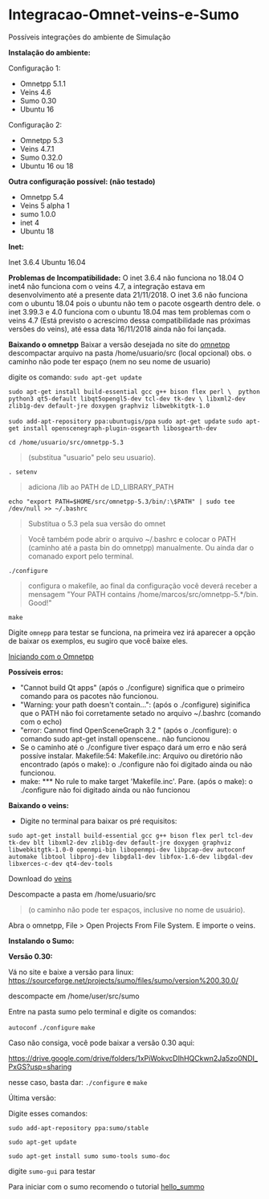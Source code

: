 # Integracao-Omnet-veins-e-Sumo
Possíveis integrações do ambiente de Simulação


**Instalação do ambiente:**

Configuração 1:
*   Omnetpp 5.1.1
*   Veins 4.6
*   Sumo 0.30
*   Ubuntu 16

Configuração 2:
*   Omnetpp 5.3
*   Veins 4.7.1
*   Sumo 0.32.0
*   Ubuntu 16 ou 18

**Outra configuração possível: (não testado)**
*   Omnetpp 5.4
*   Veins 5 alpha 1 
*   sumo 1.0.0
*   inet 4
*   Ubuntu 18

**Inet:**

Inet 3.6.4 
Ubuntu 16.04 

**Problemas de Incompatibilidade:**
O inet 3.6.4 não funciona no 18.04
O inet4 não funciona com o veins 4.7, a integração estava em desenvolvimento até a presente data 21/11/2018.
O inet 3.6 não funciona com o ubuntu 18.04 pois o ubuntu não tem o pacote osgearth dentro dele.
o inet 3.99.3 e 4.0 funciona com o ubuntu 18.04 mas tem problemas com o veins 4.7 (Está previsto o acrescimo dessa compatibilidade nas próximas versões do veins), até essa data 16/11/2018 ainda não foi lançada.



**Baixando o omnetpp**
Baixar a versão desejada no site do [omnetpp](https://omnetpp.org/download/)
descompactar arquivo na pasta /home/usuario/src (local opcional) 
obs. o caminho não pode ter espaço (nem no seu nome de usuario)

digite os comando:
`sudo apt-get update`

`sudo apt-get install build-essential gcc g++ bison flex perl \ 
python python3 qt5-default libqt5opengl5-dev tcl-dev tk-dev \
libxml2-dev zlib1g-dev default-jre doxygen graphviz libwebkitgtk-1.0`

`sudo add-apt-repository ppa:ubuntugis/ppa`
`sudo apt-get update`
`sudo apt-get install openscenegraph-plugin-osgearth libosgearth-dev`



`cd /home/usuario/src/omnetpp-5.3`

> (substitua "usuario" pelo seu usuario).

`. setenv` 

> adiciona /lib ao PATH de LD_LIBRARY_PATH

`echo "export PATH=$HOME/src/omnetpp-5.3/bin/:\$PATH" | sudo tee /dev/null >> ~/.bashrc `

> Substitua o 5.3 pela sua versão do omnet 

> Você também pode abrir o arquivo ~/.bashrc e colocar o PATH (caminho até a pasta bin do omnetpp) manualmente. Ou ainda dar o comanado export pelo terminal.

`./configure`

> configura o makefile, ao final da configuração você deverá receber a mensagem "Your PATH contains /home/marcos/src/omnetpp-5.*/bin. Good!"

`make`


Digite `omnepp` para testar se funciona, na primeira vez irá aparecer a opção de baixar os exemplos, eu sugiro que você baixe eles.

[Iniciando com o Omnetpp](https://docs.omnetpp.org/tutorials/tictoc/)

**Possíveis erros:**

*   "Cannot build Qt apps" (após o ./configure)     significa que o primeiro comando para os pacotes não funcionou.
*   "Warning: your path doesn't contain...": (após o ./configure)    siginifica que o PATH não foi corretamente setado no arquivo ~/.bashrc (comando com o echo)
*   "error: Cannot find OpenSceneGraph 3.2 " (após o ./configure):  o comando sudo apt-get install openscene.. não funcionou
*   Se o caminho até o ./configure tiver espaço dará um erro e não será possíve instalar.
Makefile:54: Makefile.inc: Arquivo ou diretório não encontrado (após o make): o ./configure não foi digitado ainda ou não funcionou.
*   make: *** No rule to make target 'Makefile.inc'.  Pare. (após o make): o ./configure não foi digitado ainda ou não funcionou



**Baixando o veins:**

*   Digite no terminal para baixar os pré requisitos:

`sudo apt-get install build-essential gcc g++ bison flex perl tcl-dev tk-dev blt libxml2-dev zlib1g-dev default-jre doxygen graphviz libwebkitgtk-1.0-0 openmpi-bin libopenmpi-dev libpcap-dev autoconf automake libtool libproj-dev libgdal1-dev libfox-1.6-dev libgdal-dev libxerces-c-dev qt4-dev-tools`

Download do [veins](https://github.com/sommer/veins/releases)

Descompacte a pasta em /home/usuario/src 

> (o caminho não pode ter espaços, inclusive no nome de usuário).

Abra o omnetpp, File > Open Projects From File System. E importe o veins.

**Instalando o Sumo:**

**Versão 0.30:**

Vá no site e baixe a versão para linux: https://sourceforge.net/projects/sumo/files/sumo/version%200.30.0/

descompacte em /home/user/src/sumo

Entre na pasta sumo pelo terminal e digite os comandos:

`autoconf`
`./configure`
`make`

Caso não consiga, você pode baixar a versão 0.30 aqui:

https://drive.google.com/drive/folders/1xPiWokvcDIhHQCkwn2Ja5zo0NDI_PxGS?usp=sharing

nesse caso, basta dar:
`./configure` e `make`

Última versão:

Digite esses comandos:

`sudo add-apt-repository ppa:sumo/stable`   
            
`sudo apt-get update	`	
					
`sudo apt-get install sumo sumo-tools sumo-doc`     

digite `sumo-gui` para testar


Para iniciar com o sumo recomendo o tutorial [hello_summo](https://sumo.dlr.de/wiki/Tutorials/Hello_Sumo) 







